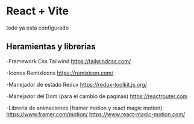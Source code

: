 # React + Vite

todo ya esta configurado

## Heramientas y librerias

-Framework Css Tailwind
https://tailwindcss.com/


-Iconos RemixIcons
https://remixicon.com/

-Manejador de estado Redux
https://redux-toolkit.js.org/

-Manejador del Dom (para el cambio de paginas)
https://reactrouter.com

-Libreria de animaciones (framer motion y react magic motion)
https://www.framer.com/motion/
https://www.react-magic-motion.com/